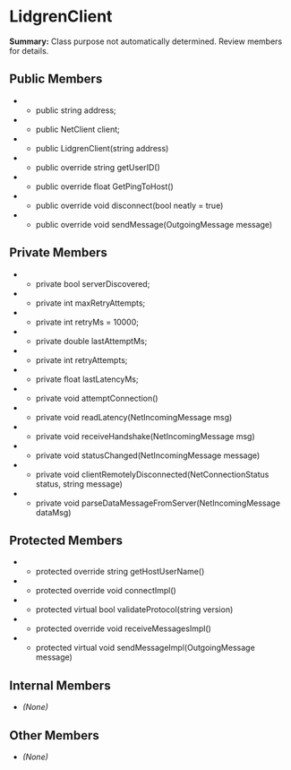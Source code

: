 # LidgrenClient

**Summary:** Class purpose not automatically determined. Review members for details.

## Public Members
- - public string address;
- - public NetClient client;
- - public LidgrenClient(string address)
- - public override string getUserID()
- - public override float GetPingToHost()
- - public override void disconnect(bool neatly = true)
- - public override void sendMessage(OutgoingMessage message)

## Private Members
- - private bool serverDiscovered;
- - private int maxRetryAttempts;
- - private int retryMs = 10000;
- - private double lastAttemptMs;
- - private int retryAttempts;
- - private float lastLatencyMs;
- - private void attemptConnection()
- - private void readLatency(NetIncomingMessage msg)
- - private void receiveHandshake(NetIncomingMessage msg)
- - private void statusChanged(NetIncomingMessage message)
- - private void clientRemotelyDisconnected(NetConnectionStatus status, string message)
- - private void parseDataMessageFromServer(NetIncomingMessage dataMsg)

## Protected Members
- - protected override string getHostUserName()
- - protected override void connectImpl()
- - protected virtual bool validateProtocol(string version)
- - protected override void receiveMessagesImpl()
- - protected virtual void sendMessageImpl(OutgoingMessage message)

## Internal Members
- *(None)*

## Other Members
- *(None)*
